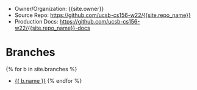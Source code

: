 ---
---

* Owner/Organization: {{site.owner}}
* Source Repo: <https://github.com/ucsb-cs156-w22/{{site.repo_name}}>
* Production Docs: <https://github.com/ucsb-cs156-w22/{{site.repo_name}}-docs>


# Branches

{% for b in site.branches %}
* [{{ b.name }}](storybook-qa/{{b.name}})
{% endfor %}


